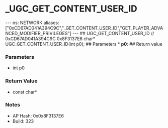 # _UGC_GET_CONTENT_USER_ID

--- ns: NETWORK aliases: ["0xCD67AD041A394C9C","_GET_CONTENT_USER_ID","GET_PLAYER_ADVANCED_MODIFIER_PRIVILEGES"] --- ## UGC_GET_CONTENT_USER_ID  // 0xCD67AD041A394C9C 0x8F3137E6 char* UGC_GET_CONTENT_USER_ID(int p0);  ## Parameters * **p0**:  ## Return value

### Parameters
* int p0

### Return Value
* const char*

### Notes
* AP Hash: 0x0x8F3137E6
* Build: 323

